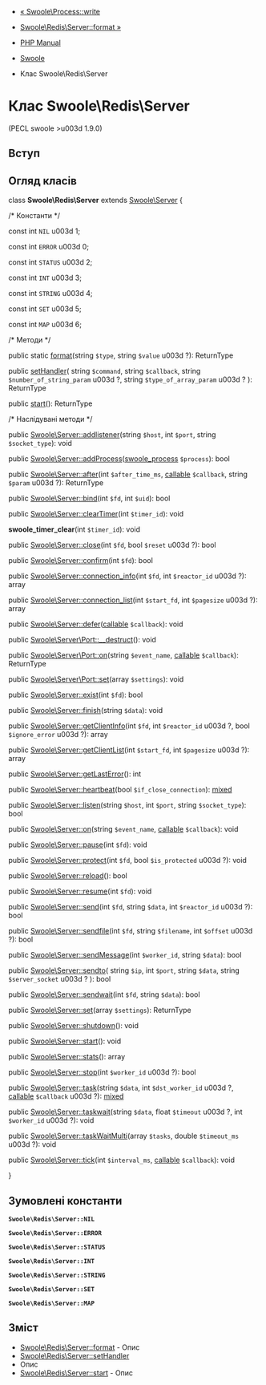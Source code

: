 - [« Swoole\Process::write](swoole-process.write.md)
- [Swoole\Redis\Server::format »](swoole-redis-server.format.md)

- [PHP Manual](index.md)
- [Swoole](book.swoole.md)
- Клас Swoole\Redis\Server

# Клас Swoole\Redis\Server

(PECL swoole \>u003d 1.9.0)

## Вступ

## Огляд класів

class **Swoole\Redis\Server** extends
[Swoole\Server](class.swoole-server.md) {

/\* Константи \*/

const int `NIL` u003d 1;

const int `ERROR` u003d 0;

const int `STATUS` u003d 2;

const int `INT` u003d 3;

const int `STRING` u003d 4;

const int `SET` u003d 5;

const int `MAP` u003d 6;

/\* Методи \*/

public static [format](swoole-redis-server.format.md)(string `$type`,
string `$value` u003d ?): ReturnType

public [setHandler](swoole-redis-server.sethandler.md)(
string `$command`,
string `$callback`,
string `$number_of_string_param` u003d ?,
string `$type_of_array_param` u003d ?
): ReturnType

public [start](swoole-redis-server.start.md)(): ReturnType

/\* Наслідувані методи \*/

public
[Swoole\Server::addlistener](swoole-server.addlistener.md)(string
`$host`, int `$port`, string `$socket_type`): void

public
[Swoole\Server::addProcess](swoole-server.addprocess.md)([swoole_process](class.swoole-process.md)
`$process`): bool

public [Swoole\Server::after](swoole-server.after.md)(int
`$after_time_ms`, [callable](language.types.callable.md) `$callback`,
string `$param` u003d ?): ReturnType

public [Swoole\Server::bind](swoole-server.bind.md)(int `$fd`, int
`$uid`): bool

public [Swoole\Server::clearTimer](swoole-server.cleartimer.md)(int
`$timer_id`): void

**swoole_timer_clear**(int `$timer_id`): void

public [Swoole\Server::close](swoole-server.close.md)(int `$fd`, bool
`$reset` u003d ?): bool

public [Swoole\Server::confirm](swoole-server.confirm.md)(int `$fd`):
bool

public
[Swoole\Server::connection_info](swoole-server.connection-info.md)(int
`$fd`, int `$reactor_id` u003d ?): array

public
[Swoole\Server::connection_list](swoole-server.connection-list.md)(int
`$start_fd`, int `$pagesize` u003d ?): array

public
[Swoole\Server::defer](swoole-server.defer.md)([callable](language.types.callable.md)
`$callback`): void

public
[Swoole\Server\Port::\_\_destruct](swoole-server-port.destruct.md)():
void

public [Swoole\Server\Port::on](swoole-server-port.on.md)(string
`$event_name`, [callable](language.types.callable.md) `$callback`):
ReturnType

public [Swoole\Server\Port::set](swoole-server-port.set.md)(array
`$settings`): void

public [Swoole\Server::exist](swoole-server.exist.md)(int `$fd`): bool

public [Swoole\Server::finish](swoole-server.finish.md)(string
`$data`): void

public
[Swoole\Server::getClientInfo](swoole-server.getclientinfo.md)(int
`$fd`, int `$reactor_id` u003d ?, bool `$ignore_error` u003d ?): array

public
[Swoole\Server::getClientList](swoole-server.getclientlist.md)(int
`$start_fd`, int `$pagesize` u003d ?): array

public [Swoole\Server::getLastError](swoole-server.getlasterror.md)():
int

public [Swoole\Server::heartbeat](swoole-server.heartbeat.md)(bool
`$if_close_connection`):
[mixed](language.types.declarations.md#language.types.declarations.mixed)

public [Swoole\Server::listen](swoole-server.listen.md)(string
`$host`, int `$port`, string `$socket_type`): bool

public [Swoole\Server::on](swoole-server.on.md)(string `$event_name`,
[callable](language.types.callable.md) `$callback`): void

public [Swoole\Server::pause](swoole-server.pause.md)(int `$fd`): void

public [Swoole\Server::protect](swoole-server.protect.md)(int `$fd`,
bool `$is_protected` u003d ?): void

public [Swoole\Server::reload](swoole-server.reload.md)(): bool

public [Swoole\Server::resume](swoole-server.resume.md)(int `$fd`):
void

public [Swoole\Server::send](swoole-server.send.md)(int `$fd`, string
`$data`, int `$reactor_id` u003d ?): bool

public [Swoole\Server::sendfile](swoole-server.sendfile.md)(int `$fd`,
string `$filename`, int `$offset` u003d ?): bool

public [Swoole\Server::sendMessage](swoole-server.sendmessage.md)(int
`$worker_id`, string `$data`): bool

public [Swoole\Server::sendto](swoole-server.sendto.md)(
string `$ip`,
int `$port`,
string `$data`,
string `$server_socket` u003d ?
): bool

public [Swoole\Server::sendwait](swoole-server.sendwait.md)(int `$fd`,
string `$data`): bool

public [Swoole\Server::set](swoole-server.set.md)(array `$settings`):
ReturnType

public [Swoole\Server::shutdown](swoole-server.shutdown.md)(): void

public [Swoole\Server::start](swoole-server.start.md)(): void

public [Swoole\Server::stats](swoole-server.stats.md)(): array

public [Swoole\Server::stop](swoole-server.stop.md)(int `$worker_id` u003d
?): bool

public [Swoole\Server::task](swoole-server.task.md)(string `$data`,
int `$dst_worker_id` u003d ?, [callable](language.types.callable.md)
`$callback` u003d ?):
[mixed](language.types.declarations.md#language.types.declarations.mixed)

public [Swoole\Server::taskwait](swoole-server.taskwait.md)(string
`$data`, float `$timeout` u003d ?, int `$worker_id` u003d ?): void

public
[Swoole\Server::taskWaitMulti](swoole-server.taskwaitmulti.md)(array
`$tasks`, double `$timeout_ms` u003d ?): void

public [Swoole\Server::tick](swoole-server.tick.md)(int
`$interval_ms`, [callable](language.types.callable.md) `$callback`):
void

}

## Зумовлені константи

**`Swoole\Redis\Server::NIL`**

**`Swoole\Redis\Server::ERROR`**

**`Swoole\Redis\Server::STATUS`**

**`Swoole\Redis\Server::INT`**

**`Swoole\Redis\Server::STRING`**

**`Swoole\Redis\Server::SET`**

**`Swoole\Redis\Server::MAP`**

## Зміст

- [Swoole\Redis\Server::format](swoole-redis-server.format.md) -
Опис
- [Swoole\Redis\Server::setHandler](swoole-redis-server.sethandler.md)
- Опис
- [Swoole\Redis\Server::start](swoole-redis-server.start.md) -
Опис
